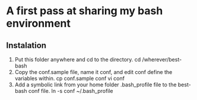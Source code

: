 # A first pass at sharing my bash environment

## Instalation
1. Put this folder anywhere and cd to the directory.
        cd /wherever/best-bash
2. Copy the conf.sample file, name it conf, and edit conf define the variables within.
        cp conf.sample conf
        vi conf
3. Add a symbolic link from your home folder .bash_profile file to the best-bash conf file.
        ln -s conf ~/.bash_profile
